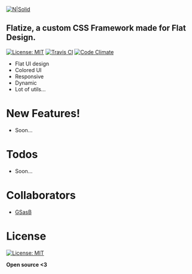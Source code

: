 [![N|Solid](http://i.imgur.com/w3rjnOD.png)](https://flatize.ga)

## Flatize, a custom CSS Framework made for Flat Design.
[![License: MIT](https://img.shields.io/badge/License-MIT-yellow.svg)](https://opensource.org/licenses/MIT)
[![Travis CI](https://travis-ci.org/PHClement/Flatize.svg?branch=master)](https://travis-ci.org/PHClement/Flatize.svg?branch=master)
[![Code Climate](https://codeclimate.com/github/PHClement/Flatize.png)](https://codeclimate.com/github/PHClement/Flatize)

  - Flat UI design
  - Colored UI
  - Responsive
  - Dynamic
  - Lot of utils...

# New Features!

  - Soon...

# Todos

 - Soon...
 
# Collaborators

  - [GSasB](https://github.com/GSasB)

# License

[![License: MIT](https://img.shields.io/badge/License-MIT-yellow.svg)](https://opensource.org/licenses/MIT)


**Open source <3**
